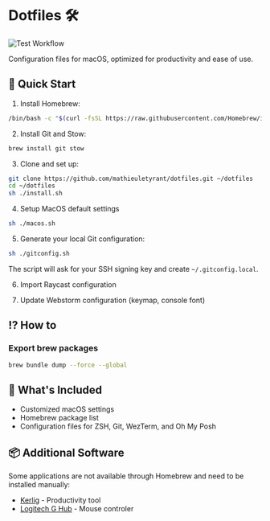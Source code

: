 # Dotfiles 🛠️

![Test Workflow](https://github.com/mathieuletyrant/dotfiles/actions/workflows/test.yml/badge.svg)

Configuration files for macOS, optimized for productivity and ease of use.

## 🚀 Quick Start

1. Install Homebrew:
```bash
/bin/bash -c "$(curl -fsSL https://raw.githubusercontent.com/Homebrew/install/HEAD/install.sh)"
```

2. Install Git and Stow:
```bash
brew install git stow
```

3. Clone and set up:
```bash
git clone https://github.com/mathieuletyrant/dotfiles.git ~/dotfiles
cd ~/dotfiles
sh ./install.sh
```

4. Setup MacOS default settings
```bash
sh ./macos.sh
```

5. Generate your local Git configuration:
```bash
sh ./gitconfig.sh
```
The script will ask for your SSH signing key and create `~/.gitconfig.local`.

6. Import Raycast configuration

7. Update Webstorm configuration (keymap, console font)

## ⁉️ How to

### Export brew packages
```bash
brew bundle dump --force --global
```


## 🧰 What's Included

- Customized macOS settings
- Homebrew package list
- Configuration files for ZSH, Git, WezTerm, and Oh My Posh

## 📦 Additional Software

Some applications are not available through Homebrew and need to be installed manually:

- [Kerlig](https://www.kerlig.com) - Productivity tool
- [Logitech G Hub](https://www.logitechg.com/en-us/innovation/g-hub.html) - Mouse controler
